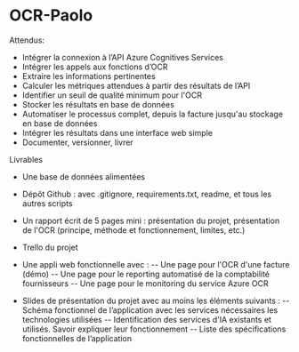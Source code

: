 # OCR-Paolo

Attendus: 

- Intégrer la connexion à l’API Azure Cognitives Services
- Intégrer les appels aux fonctions d’OCR
- Extraire les informations pertinentes
- Calculer les métriques attendues à partir des résultats de l’API
- Identifier un seuil de qualité minimum pour l'OCR
- Stocker les résultats en base de données
- Automatiser le processus complet, depuis la facture jusqu'au stockage en base de données
- Intégrer les résultats dans une interface web simple
- Documenter, versionner, livrer

Livrables

- Une base de données alimentées
- Dépôt Github : avec .gitignore, requirements.txt, readme, et tous les autres scripts
- Un rapport écrit de 5 pages mini : présentation du projet, présentation de l'OCR (principe, méthode et fonctionnement, limites, etc.)
- Trello du projet

- Une appli web fonctionnelle avec :
-- Une page pour l'OCR d'une facture (démo)
-- Une page pour le reporting automatisé de la comptabilité fournisseurs
-- Une page pour le monitoring du service Azure OCR

- Slides de présentation du projet avec au moins les éléments suivants :
-- Schéma fonctionnel de l’application avec les services nécessaires les technologies utilisées
-- Identification des services d'IA existants et utilisés. Savoir expliquer leur fonctionnement
-- Liste des spécifications fonctionnelles de l’application
